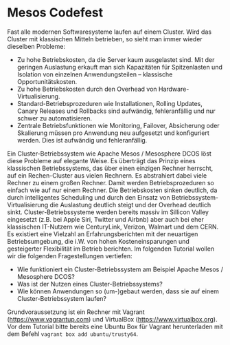 # Mesos Codefest
Fast alle modernen Softwaresysteme laufen auf einem Cluster. Wird das Cluster mit klassischen Mitteln betrieben, so sieht man immer wieder dieselben Probleme:
* Zu hohe Betriebskosten, da die Server kaum ausgelastet sind. Mit der geringen Auslastung erkauft man sich Kapazitäten für Spitzenlasten und Isolation von einzelnen Anwendungsteilen – klassische Opportunitätskosten.
* Zu hohe Betriebskosten durch den Overhead von Hardware-Virtualisierung.
* Standard-Betriebsprozeduren wie Installationen, Rolling Updates, Canary Releases und Rollbacks sind aufwändig,
fehleranfällig und nur schwer zu automatisieren.
* Zentrale Betriebsfunktionen wie Monitoring, Failover, Absicherung oder Skalierung müssen pro
Anwendung neu aufgesetzt und konfiguriert werden. Dies ist aufwändig und fehleranfällig.

Ein Cluster-Betriebssystem wie Apache Mesos / Mesosphere DCOS löst diese Probleme auf elegante Weise. Es überträgt das Prinzip eines klassischen Betriebssystems, das über einen einzigen Rechner herrscht, auf ein Rechen-Cluster aus vielen Rechnern. Es abstrahiert dabei viele Rechner zu einem großen Rechner. Damit werden Betriebsprozeduren so einfach wie auf nur einem Rechner. Die Betriebskosten sinken deutlich, da durch intelligentes Scheduling und durch den Einsatz von Betriebssystem-Virtualisierung die Auslastung deutlich steigt und der Overhead deutlich sinkt.
Cluster-Betriebssysteme werden bereits massiv im Sillicon Valley eingesetzt (z.B. bei Apple Siri, Twitter und Airbnb) aber auch bei eher klassischen IT-Nutzern wie CenturyLink, Verizon, Walmart und dem CERN. Es existiert eine Vielzahl an Erfahrungsberichten mit der neuartigen Betriebsumgebung, die i.W. von hohen Kosteneinsparungen und gesteigerter Flexibilität im Betrieb berichten.
Im folgenden Tutorial wollen wir die folgenden Fragestellungen vertiefen:
* Wie funktioniert ein Cluster-Betriebssystem am Beispiel Apache Mesos / Mesosphere DCOS?
* Was ist der Nutzen eines Cluster-Betriebssystems?
* Wie können Anwendungen so (um-)gebaut werden, dass sie auf einem Cluster-Betriebssystem
laufen?

Grundvoraussetzung ist ein Rechner mit Vagrant (https://www.vagrantup.com) und VirtualBox (https://www.virtualbox.org).
Vor dem Tutorial bitte bereits eine Ubuntu Box für Vagrant herunterladen mit dem Befehl `vagrant box add ubuntu/trusty64`.
